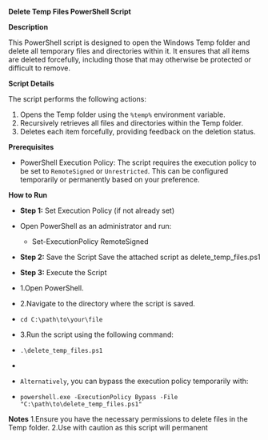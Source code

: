 **Delete Temp Files PowerShell Script**

**Description**

This PowerShell script is designed to open the Windows Temp folder and delete all temporary files and directories within it. It ensures that all items are deleted forcefully, including those that may otherwise be protected or difficult to remove.

**Script Details**

The script performs the following actions:
1. Opens the Temp folder using the `%temp%` environment variable.
2. Recursively retrieves all files and directories within the Temp folder.
3. Deletes each item forcefully, providing feedback on the deletion status.

**Prerequisites**

- PowerShell Execution Policy: The script requires the execution policy to be set to `RemoteSigned` or `Unrestricted`. This can be configured temporarily or permanently based on your preference.

**How to Run**

- **Step 1:** Set Execution Policy (if not already set)

- Open PowerShell as an administrator and run:

    - Set-ExecutionPolicy RemoteSigned

- **Step 2:** Save the Script
Save the attached script as delete_temp_files.ps1

- **Step 3:** Execute the Script
- 1.Open PowerShell.
- 2.Navigate to the directory where the script is saved.
-     cd C:\path\to\your\file
- 3.Run the script using the following command:
-     .\delete_temp_files.ps1
-
- `Alternatively`, you can bypass the execution policy temporarily with:
-     powershell.exe -ExecutionPolicy Bypass -File "C:\path\to\delete_temp_files.ps1"


**Notes**
1.Ensure you have the necessary permissions to delete files in the Temp folder.
2.Use with caution as this script will permanent
